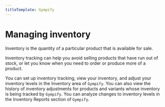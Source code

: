 ```yaml
---
titleTemplate: Gympify
---
```


#  Managing inventory
Inventory is the quantity of a particular product that is available for sale.

Inventory tracking can help you avoid selling products that have run out of stock, or let you know when you need to order or produce more of a product.

You can set up inventory tracking, view your inventory, and adjust your inventory levels in the Inventory area of `Gympify`. You can also view the history of inventory adjustments for products and variants whose inventory is being tracked by `Gympify`. You can analyze changes to inventory levels in the Inventory Reports section of `Gympify`.